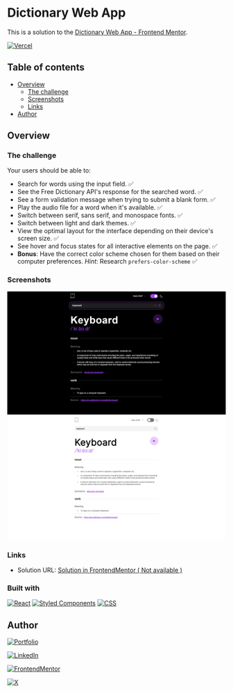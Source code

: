 # Dictionary Web App

This is a solution to the [Dictionary Web App - Frontend Mentor](https://www.frontendmentor.io/challenges/dictionary-web-app-h5wwnyuKFL).

[![Vercel](https://img.shields.io/badge/site_live-000?style=for-the-badge&logo=vercel&logoColor=black&labelColor=fff)](https://dictionary-web-app-thefabi8a.vercel.app/)

## Table of contents

- [Overview](#overview)
  - [The challenge](#the-challenge)
  - [Screenshots](#screenshots)
  - [Links](#links)
- [Author](#author)

## Overview

### The challenge

Your users should be able to:

- Search for words using the input field. ✅
- See the Free Dictionary API's response for the searched word. ✅
- See a form validation message when trying to submit a blank form. ✅
- Play the audio file for a word when it's available. ✅
- Switch between serif, sans serif, and monospace fonts. ✅
- Switch between light and dark themes. ✅
- View the optimal layout for the interface depending on their device's screen size. ✅
- See hover and focus states for all interactive elements on the page. ✅
- **Bonus**: Have the correct color scheme chosen for them based on their computer preferences. _Hint_: Research `prefers-color-scheme` ✅

### Screenshots

![](/screenshot-dark.png)
![](/screenshot-light.png)

### Links

- Solution URL: [Solution in FrontendMentor ( Not available )]()

### Built with

[![React](https://img.shields.io/badge/react-61DAFB?style=for-the-badge&logo=react&logoColor=white&labelColor=101010)]()
[![Styled Components](https://img.shields.io/badge/styled_components-DB7093?style=for-the-badge&logo=styled-components&logoColor=white&labelColor=101010)]()
[![CSS](https://img.shields.io/badge/css3-1572B6?style=for-the-badge&logo=css3&logoColor=white&labelColor=101010)]()

## Author

[![Portfolio](https://img.shields.io/badge/thefabi8a.dev-fff?style=for-the-badge&logo=dev.to&logoColor=white&labelColor=101010)](https://thefabi8a.dev)

[![LinkedIn](https://img.shields.io/badge/fabian_ochoa-0077B5?style=for-the-badge&logo=linkedin&logoColor=white&labelColor=101010)](https://www.linkedin.com/in/fabian-ochoa)

[![FrontendMentor](https://img.shields.io/badge/thefabi8a-fff?style=for-the-badge&logo=frontendmentor&logoColor=white&labelColor=101010)](https://www.frontendmentor.io/profile/TheFabi8A)

[![X](https://img.shields.io/badge/TheFabi8A-1DA1F2?style=for-the-badge&logo=X&logoColor=white&labelColor=101010)](https://twitter.com/TheFabi8ADev)
